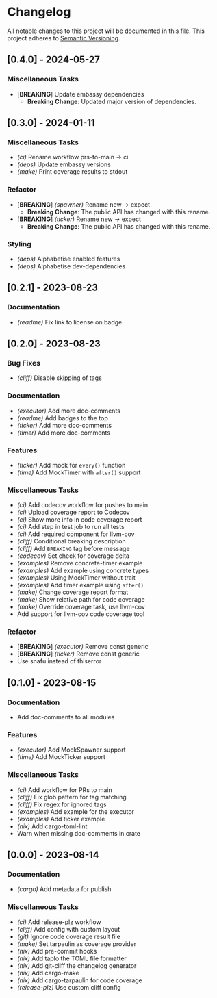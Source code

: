 # Changelog

All notable changes to this project will be documented in this file.
This project adheres to [Semantic Versioning](https://semver.org/spec/v2.0.0.html).

## [0.4.0] - 2024-05-27

### Miscellaneous Tasks

- \[**BREAKING**\] Update embassy dependencies
  - **Breaking Change**: Updated major version of dependencies.

## [0.3.0] - 2024-01-11

### Miscellaneous Tasks

- *(ci)* Rename workflow prs-to-main -> ci
- *(deps)* Update embassy versions
- *(make)* Print coverage results to stdout

### Refactor

- \[**BREAKING**\] *(spawner)* Rename new -> expect
  - **Breaking Change**: The public API has changed with this rename.
- \[**BREAKING**\] *(ticker)* Rename new -> expect
  - **Breaking Change**: The public API has changed with this rename.

### Styling

- *(deps)* Alphabetise enabled features
- *(deps)* Alphabetise dev-dependencies

## [0.2.1] - 2023-08-23

### Documentation

- *(readme)* Fix link to license on badge

## [0.2.0] - 2023-08-23

### Bug Fixes

- *(cliff)* Disable skipping of tags

### Documentation

- *(executor)* Add more doc-comments
- *(readme)* Add badges to the top
- *(ticker)* Add more doc-comments
- *(timer)* Add more doc-comments

### Features

- *(ticker)* Add mock for `every()` function
- *(time)* Add MockTimer with `after()` support

### Miscellaneous Tasks

- *(ci)* Add codecov workflow for pushes to main
- *(ci)* Upload coverage report to Codecov
- *(ci)* Show more info in code coverage report
- *(ci)* Add step in test job to run all tests
- *(ci)* Add required component for llvm-cov
- *(cliff)* Conditional breaking description
- *(cliff)* Add `BREAKING` tag before message
- *(codecov)* Set check for coverage delta
- *(examples)* Remove concrete-timer example
- *(examples)* Add example using concrete types
- *(examples)* Using MockTimer without trait
- *(examples)* Add timer example using `after()`
- *(make)* Change coverage report format
- *(make)* Show relative path for code coverage
- *(make)* Override coverage task, use llvm-cov
- Add support for llvm-cov code coverage tool

### Refactor

- \[**BREAKING**\] *(executor)* Remove const generic
- \[**BREAKING**\] *(ticker)* Remove const generic
- Use snafu instead of thiserror

## [0.1.0] - 2023-08-15

### Documentation

- Add doc-comments to all modules

### Features

- *(executor)* Add MockSpawner support
- *(time)* Add MockTicker support

### Miscellaneous Tasks

- *(ci)* Add workflow for PRs to main
- *(cliff)* Fix glob pattern for tag matching
- *(cliff)* Fix regex for ignored tags
- *(examples)* Add example for the executor
- *(examples)* Add ticker example
- *(nix)* Add cargo-toml-lint
- Warn when missing doc-comments in crate

## [0.0.0] - 2023-08-14

### Documentation

- *(cargo)* Add metadata for publish

### Miscellaneous Tasks

- *(ci)* Add release-plz workflow
- *(cliff)* Add config with custom layout
- *(git)* Ignore code coverage result file
- *(make)* Set tarpaulin as coverage provider
- *(nix)* Add pre-commit hooks
- *(nix)* Add taplo the TOML file formatter
- *(nix)* Add git-cliff the changelog generator
- *(nix)* Add cargo-make
- *(nix)* Add cargo-tarpaulin for code coverage
- *(release-plz)* Use custom cliff config
